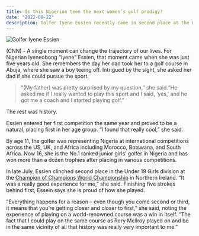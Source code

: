 ```yaml
---
title: Is this Nigerian teen the next women’s golf prodigy?
date: "2022-08-22"
description: Golfer Iyene Essien recently came in second place at the Champion of Champions World Championship in Northern Ireland..
---
```


![Golfer Iyene Essien](./content\blog\post-3\220805153232-iyene-essien.jpg, "Nigerian golfer")

(CNN) - A single moment can change the trajectory of our lives. For Nigerian Iyeneobong “Iyene” Essien, that moment came when she was just five years old. She remembers the day her dad took her to a golf course in Abuja, where she saw a boy teeing off. Intrigued by the sight, she asked her dad if she could pursue the sport.

>“(My father) was pretty surprised by my question,” she said.“He asked me if I really wanted to play this sport and I said, ‘yes,’ and he got me a coach and I started playing golf.”

The rest was history.

Essien entered her first competition the same year and proved to be a natural, placing first in her age group. “I found that really cool,” she said.

By age 11, the golfer was representing Nigeria at international competitions across the US, UK, and Africa including Morocco, Botswana, and South Africa. Now 16, she is the No.1 ranked junior girls’ golfer in Nigeria and has won more than a dozen trophies after placing in various competitions.

In late July, Essien clinched second place in the Under 19 Girls division at the [Champion of Champions World Championship](https://mpg-championofchampionsworldchampionship.golfgenius.com/pages/8032774274659926385) in Northern Ireland. “It was a really good experience for me,” she said. Finishing five strokes behind first, Essein says she is proud of how she played.

“Everything happens for a reason – even though you come second or third, it means that you’re getting closer and closer to first,” she said, noting the experience of playing on a world-renowned course was a win in itself. “The fact that I could play on the same course as Rory Mcllroy played on and be in the same vicinity of all that history was really very important to me.”